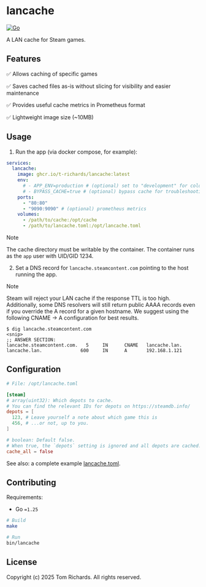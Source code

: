 # lancache

[![Go](https://github.com/t-richards/lancache/actions/workflows/go.yml/badge.svg)](https://github.com/t-richards/lancache/actions/workflows/go.yml)

A LAN cache for Steam games.

## Features

:white_check_mark: Allows caching of specific games

:white_check_mark: Saves cached files as-is without slicing for visibility and easier maintenance

:white_check_mark: Provides useful cache metrics in Prometheus format

:white_check_mark: Lightweight image size (~10MB)

## Usage

1. Run the app (via docker compose, for example):

```yaml
services:
  lancache:
    image: ghcr.io/t-richards/lancache:latest
    env:
      # - APP_ENV=production # (optional) set to "development" for colorful console output
      # - BYPASS_CACHE=true # (optional) bypass cache for troubleshooting
    ports:
      - "80:80"
      - "9090:9090" # (optional) prometheus metrics
    volumes:
      - /path/to/cache:/opt/cache
      - /path/to/lancache.toml:/opt/lancache.toml
```

> [!NOTE]
> The cache directory must be writable by the container.
> The container runs as the `app` user with UID/GID 1234.

2. Set a DNS record for `lancache.steamcontent.com` pointing to the host running the app.

> [!NOTE]
> Steam will reject your LAN cache if the response TTL is too high.
> Additionally, some DNS resolvers will still return public AAAA records even if you override the A record for a given hostname.
> We suggest using the following CNAME -> A configuration for best results.

```
$ dig lancache.steamcontent.com
<snip>
;; ANSWER SECTION:
lancache.steamcontent.com.   5     IN      CNAME   lancache.lan.
lancache.lan.              600     IN      A       192.168.1.121
```

## Configuration

```toml
# File: /opt/lancache.toml

[steam]
# array(uint32): Which depots to cache.
# You can find the relevant IDs for depots on https://steamdb.info/
depots = [
  123, # Leave yourself a note about which game this is
  456, # ...or not, up to you.
]

# boolean: Default false.
# When true, the `depots` setting is ignored and all depots are cached.
cache_all = false
```

See also: a complete example [lancache.toml](lancache.toml).

## Contributing

Requirements:

 - Go `=1.25`

```bash
# Build
make

# Run
bin/lancache
```

## License

Copyright (c) 2025 Tom Richards. All rights reserved.
